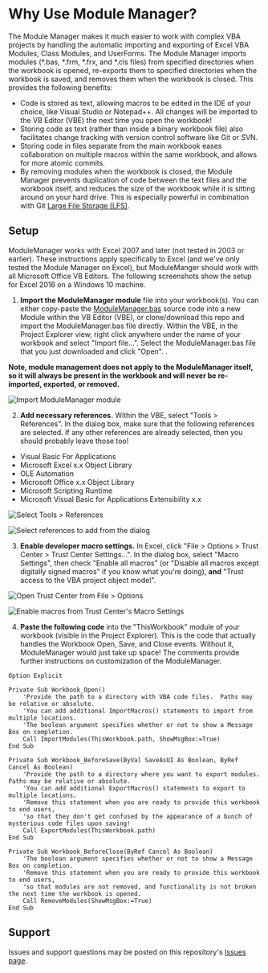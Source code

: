# Why Use Module Manager?

The Module Manager makes it much easier to work with complex VBA projects by handling the automatic importing and exporting of Excel VBA Modules, Class Modules, and UserForms.  The Module Manager imports modules (*.bas, *.frm, *.frx, and *.cls files) from specified directories when the workbook is opened, re-exports them to specified directories when the workbook is saved, and removes them when the workbook is closed.  This provides the following benefits:
* Code is stored as text, allowing macros to be edited in the IDE of your choice, like Visual Studio or Notepad++.  All changes will be imported to the VB Editor (VBE) the next time you open the workbook!
* Storing code as text (rather than inside a binary workbook file) also facilitates change tracking with version control software like Git or SVN.
* Storing code in files separate from the main workbook eases collaboration on multiple macros within the same workbook, and allows for more atomic commits.
* By removing modules when the workbook is closed, the Module Manager prevents duplication of code between the text files and the workbook itself, and reduces the size of the workbook while it is sitting around on your hard drive.  This is especially powerful in combination with Git [Large File Storage (LFS)](https://git-lfs.github.com/).

## Setup
ModuleManager works with Excel 2007 and later (not tested in 2003 or earlier).  These instructions apply specifically to Excel (and we've only tested the Module Manager on Excel), but ModuleManger should work with all Microsoft Office VB Editors.  The following screenshots show the setup for Excel 2016 on a Windows 10 machine.

1. __Import the ModuleManager module__ file into your workbook(s).  You can either copy-paste the [ModuleManager.bas](ModuleManager.bas) source code into a new Module within the VB Editor (VBE), or clone/download this repo and import the ModuleManager.bas file directly.  Within the VBE, in the Project Explorer view, right click anywhere under the name of your workbook and select "Import file...".  Select the ModuleManager.bas file that you just downloaded and click "Open". .

**Note, module management does not apply to the ModuleManager itself, so it will always be present in the workbook and will never be re-imported, exported, or removed.**

![Import ModuleManager module](screenshots/import-module-manager.png)

2. __Add necessary references.__  Within the VBE, select "Tools > References".  In the dialog box, make sure that the following references are selected.  If any other references are already selected, then you should probably leave those too!
 * Visual Basic For Applications
 * Microsoft Excel x.x Object Library
 * OLE Automation
 * Microsoft Office x.x Object Library
 * Microsoft Scripting Runtime
 * Microsoft Visual Basic for Applications Extensibility x.x  

![Select Tools > References](screenshots/references-menu.png)  

![Select references to add from the dialog](screenshots/references-dialog.png)

3. __Enable developer macro settings.__  In Excel, click "File > Options > Trust Center > Trust Center Settings...".  In the dialog box, select "Macro Settings", then check "Enable all macros" (or "Disable all macros except digitally signed macros" if you know what you're doing), __and__ "Trust access to the VBA project object model".  

![Open Trust Center from File > Options](screenshots/macro-security-trust-center.png)  

![Enable macros from Trust Center's Macro Settings](screenshots/macro-security-trust-center-settings.png)

4. __Paste the following code__ into the "ThisWorkbook" module of your workbook (visible in the Project Explorer).  This is the code that actually handles the Workbook Open, Save, and Close events.  Without it, ModuleManager would just take up space!  The comments provide further instructions on customization of the ModuleManager.

```vbnet
Option Explicit

Private Sub Workbook_Open()
    'Provide the path to a directory with VBA code files.  Paths may be relative or absolute.
    'You can add additional ImportMacros() statements to import from multiple locations.
    'The boolean argument specifies whether or not to show a Message Box on completion.
    Call ImportModules(ThisWorkbook.path, ShowMsgBox:=True)
End Sub

Private Sub Workbook_BeforeSave(ByVal SaveAsUI As Boolean, ByRef Cancel As Boolean)
    'Provide the path to a directory where you want to export modules.  Paths may be relative or absolute.
    'You can add additional ExportMacros() statements to export to multiple locations.
    'Remove this statement when you are ready to provide this workbook to end users,
    'so that they don't get confused by the appearance of a bunch of mysterious code files upon saving!
    Call ExportModules(ThisWorkbook.path)
End Sub

Private Sub Workbook_BeforeClose(ByRef Cancel As Boolean)
    'The boolean argument specifies whether or not to show a Message Box on completion.
    'Remove this statement when you are ready to provide this workbook to end users,
    'so that modules are not removed, and functionality is not broken the next time the workbook is opened.
    Call RemoveModules(ShowMsgBox:=True)
End Sub
```

## Support
Issues and support questions may be posted on this repository's [Issues page](https://github.com/DanwareCreations/VbaModuleManager/issues).
